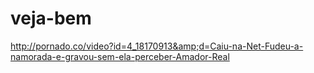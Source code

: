 # veja-bem
http://pornado.co/video?id=4_18170913&amp;d=Caiu-na-Net-Fudeu-a-namorada-e-gravou-sem-ela-perceber-Amador-Real
